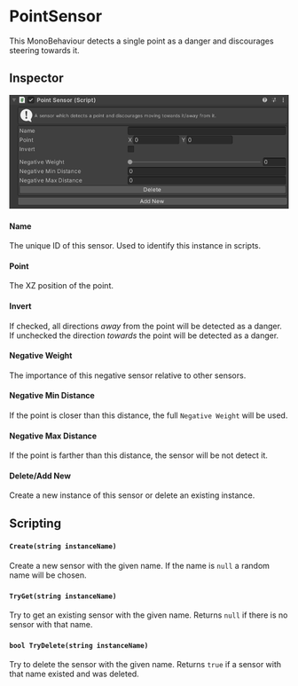 # PointSensor

This MonoBehaviour detects a single point as a danger and discourages steering towards it.

## Inspector

![EntityIdentity Inspector](../../../images/PointSensorInspector.png)

#### Name

The unique ID of this sensor. Used to identify this instance in scripts.

#### Point

The XZ position of the point.

#### Invert

If checked, all directions _away_ from the point will be detected as a danger. If unchecked the direction _towards_ the point will be detected as a danger.

#### Negative Weight

The importance of this negative sensor relative to other sensors.

#### Negative Min Distance

If the point is closer than this distance, the full `Negative Weight` will be used.

#### Negative Max Distance

If the point is farther than this distance, the sensor will be not detect it.

#### Delete/Add New

Create a new instance of this sensor or delete an existing instance.

## Scripting

#### `Create(string instanceName)`

Create a new sensor with the given name. If the name is `null` a random name will be chosen.

#### `TryGet(string instanceName)`

Try to get an existing sensor with the given name. Returns `null` if there is no sensor with that name.

#### `bool TryDelete(string instanceName)`

Try to delete the sensor with the given name. Returns `true` if a sensor with that name existed and was deleted.